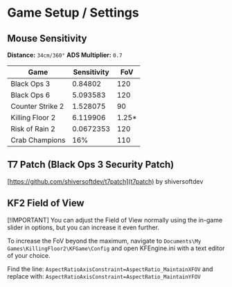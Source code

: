 
# Game Setup / Settings

## Mouse Sensitivity

**Distance:**  `34cm/360°`
**ADS Multiplier:**  `0.7`

| Game | Sensitivity | FoV |
|--|--|--|
| Black Ops 3 | 0.84802 | 120 |
| Black Ops 6 | 5.093583 | 120 |
| Counter Strike 2 | 1.528075 | 90 |
| Killing Floor 2 | 6.119906 | 1.25* |
| Risk of Rain 2 | 0.0672353 | 120 |
| Crab Champions | 16% | 110 |

## T7 Patch (Black Ops 3 Security Patch)

[https://github.com/shiversoftdev/t7patch](t7patch) by shiversoftdev

## KF2 Field of View

[!IMPORTANT]
You can adjust the Field of View normally using the in-game slider in options, but you can increase it even further.

To increase the FoV beyond the maximum, navigate to `Documents\My Games\KillingFloor2\KFGame\Config` and open KFEngine.ini with a text editor of your choice.

Find the line: `AspectRatioAxisConstraint=AspectRatio_MaintainXFOV`
and replace with: `AspectRatioAxisConstraint=AspectRatio_MaintainYFOV`